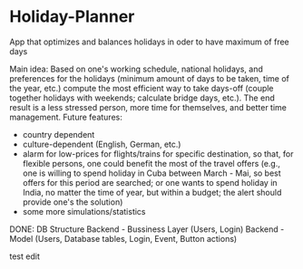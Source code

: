 # Holiday-Planner
App that optimizes and balances holidays in oder to have maximum of free days

Main idea:
Based on one's working schedule, national holidays, and preferences for the holidays (minimum amount of days to be taken, time of the year, etc.) compute the most efficient way to take days-off (couple together holidays with weekends; calculate bridge days, etc.). The end result is a less stressed person, more time for themselves, and better time management.
Future features:
- country dependent
- culture-dependent (English, German, etc.)
- alarm for low-prices for flights/trains for specific destination, so that, for flexible persons, one could benefit the most of the travel offers (e.g., one is willing to spend holiday in Cuba between March - Mai, so best offers for this period are searched; or one wants to spend holiday in India, no matter the time of year, but within a budget; the alert should provide one's the solution)
- some more simulations/statistics

DONE:
DB Structure
Backend - Bussiness Layer (Users, Login)
Backend - Model (Users, Database tables, Login, Event, Button actions)

test edit